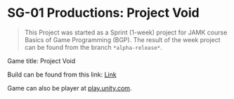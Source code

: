 # SG-01 Productions: Project Void

> This Project was started as a Sprint (1-week) project for JAMK course Basics of Game Programming (BGP). The result of the week project can be found from the branch `*alpha-release*`. 

Game title: Project Void

Build can be found from this link: [Link](https://kantola.eu/files/projectvoid.zip)

Game can also be player at [play.unity.com](https://play.unity.com/mg/other/project-void-sprint-week-project).

